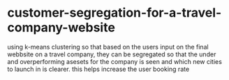 # customer-segregation-for-a-travel-company-website
using k-means clustering so that based on the users input on the final webbsite on a travel company, they can be segregated so that the under and overperforming asesets for the company is seen and which new cities to launch in is clearer. this helps increase the user booking rate
